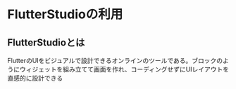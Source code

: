 # FlutterStudioの利用

## FlutterStudioとは
FlutterのUIをビジュアルで設計できるオンラインのツールである。ブロックのようにウィジェットを組み立てて画面を作れ、コーディングせずにUIレイアウトを直感的に設計できる

